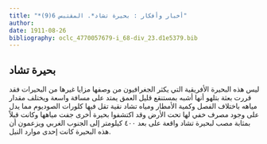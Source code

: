 ```yaml
---
title: "*أخبار وأفكار : بحيرة تشاد*. المقتبس 6(9)"
author: 
date: 1911-08-26
bibliography: oclc_4770057679-i_68-div_23.d1e5379.bib
---
```




##  بحيرة تشاد 


 ليس هذه البحيرة الأفريقية التي يكثر الجغرافيون من وصفها مزايا غيرها من البحيرات فقد قررت بعثة بتلهو أنها أشبه بمستنقع قليل العمق يمتد على مسافة واسعة ويختلف مقدار مياهه باختلاف الفصل وكمية الأمطار ومياه تشاد نقية تقل فيها كلورات الصوديوم مما يدل على وجود مصرف خفي لها تحت الأرض وقد اكتشفوا بحيرة أخرى جفت مياهها وكانت قبلاً بمثابة مصب لبحيرة تشاد واقعة على بعد  ٤٠٠  كيلومتر إلى الجنوب الغربي ويزعمون أن هذه البحيرة كانت  إحدى  موارد النيل. 
